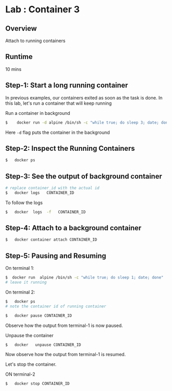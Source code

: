 <link rel='stylesheet' href='../assets/css/main.css'/>

# Lab : Container 3

## Overview

Attach to running containers

## Runtime

10 mins

## Step-1: Start a long running container

In previous examples, our containers exited as soon as the task is done.  In this lab, let's run a container that will keep running

Run a container in background

```bash
$    docker run -d alpine /bin/sh -c "while true; do sleep 3; date; done"
```

Here `-d` flag puts the container in the background

## Step-2: Inspect the Running Containers

```bash
$   docker ps
```

## Step-3: See the output of background container

```bash
# replace container_id with the actual id
$   docker logs   CONTAINER_ID
```

To follow the logs

```bash
$   docker  logs  -f   CONTAINER_ID
```

## Step-4: Attach to a background container

```bash
$   docker container attach CONTAINER_ID
```
## Step-5: Pausing and Resuming

On terminal 1:

```bash
$  docker run  alpine /bin/sh -c "while true; do sleep 1; date; done"
# leave it running
```

On terminal 2:

```bash
$   docker ps
# note the container id of running container

$   docker pause CONTAINER_ID
```

Observe how the output from terminal-1 is now paused.

Unpause the container

```bash
$   docker   unpause CONTAINER_ID
```

Now observe how the output from terminal-1 is resumed.

Let's stop the container.

ON terminal-2

```bash
$   docker stop CONTAINER_ID
```